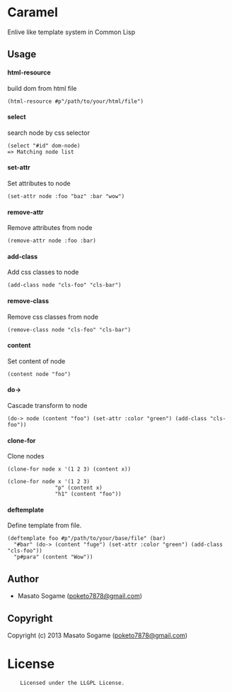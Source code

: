 # Caramel

Enlive like template system in Common Lisp

## Usage

#### html-resource

build dom from html file

    (html-resource #p"/path/to/your/html/file")

#### select

search node by css selector

    (select "#id" dom-node)
    => Matching node list 


#### set-attr

Set attributes to node

    (set-attr node :foo "baz" :bar "wow")

#### remove-attr

Remove attributes from node

    (remove-attr node :foo :bar)


#### add-class

Add css classes to node

    (add-class node "cls-foo" "cls-bar")

#### remove-class

Remove css classes from node

    (remove-class node "cls-foo" "cls-bar")


#### content

Set content of node

    (content node "foo")


#### do->

Cascade transform to node

    (do-> node (content "foo") (set-attr :color "green") (add-class "cls-foo"))

#### clone-for

Clone nodes

    (clone-for node x '(1 2 3) (content x))
    
    (clone-for node x '(1 2 3)
                   "p" (content x)
                   "h1" (content "foo"))

#### deftemplate

Define template from file.

    (deftemplate foo #p"/path/to/your/base/file" (bar)
      "#bar" (do-> (content "fuge") (set-attr :color "green") (add-class "cls-foo"))
      "p#para" (content "Wow"))

## Author

* Masato Sogame (poketo7878@gmail.com)

## Copyright

Copyright (c) 2013 Masato Sogame (poketo7878@gmail.com)

# License

        Licensed under the LLGPL License.


